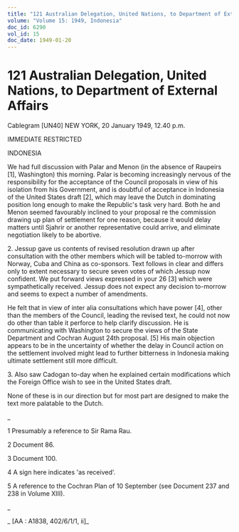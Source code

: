 ```yaml
---
title: "121 Australian Delegation, United Nations, to Department of External Affairs"
volume: "Volume 15: 1949, Indonesia"
doc_id: 6290
vol_id: 15
doc_date: 1949-01-20
---
```


# 121 Australian Delegation, United Nations, to Department of External Affairs

Cablegram [UN40] NEW YORK, 20 January 1949, 12.40 p.m.

IMMEDIATE RESTRICTED

INDONESIA

We had full discussion with Palar and Menon (in the absence of Raupeirs [1], Washington) this morning. Palar is becoming increasingly nervous of the responsibility for the acceptance of the Council proposals in view of his isolation from his Government, and is doubtful of acceptance in Indonesia of the United States draft [2], which may leave the Dutch in dominating position long enough to make the Republic's task very hard. Both he and Menon seemed favourably inclined to your proposal re the commission drawing up plan of settlement for one reason, because it would delay matters until Sjahrir or another representative could arrive, and eliminate negotiation likely to be abortive.

2\. Jessup gave us contents of revised resolution drawn up after consultation with the other members which will be tabled to-morrow with Norway, Cuba and China as co-sponsors. Text follows in clear and differs only to extent necessary to secure seven votes of which Jessup now confident. We put forward views expressed in your 26 [3] which were sympathetically received. Jessup does not expect any decision to-morrow and seems to expect a number of amendments.

He felt that in view of inter alia consultations which have power [4], other than the members of the Council, leading the revised text, he could not now do other than table it perforce to help clarify discussion. He is communicating with Washington to secure the views of the State Department and Cochran August 24th proposal. [5] His main objection appears to be in the uncertainty of whether the delay in Council action on the settlement involved might lead to further bitterness in Indonesia making ultimate settlement still more difficult.

3\. Also saw Cadogan to-day when he explained certain modifications which the Foreign Office wish to see in the United States draft.

None of these is in our direction but for most part are designed to make the text more palatable to the Dutch.

_

1 Presumably a reference to Sir Rama Rau.

2 Document 86.

3 Document 100.

4 A sign here indicates 'as received'.

5 A reference to the Cochran Plan of 10 September (see Document 237 and 238 in Volume XIII).

_

_ [AA : A1838, 402/6/1/1, ii]_
